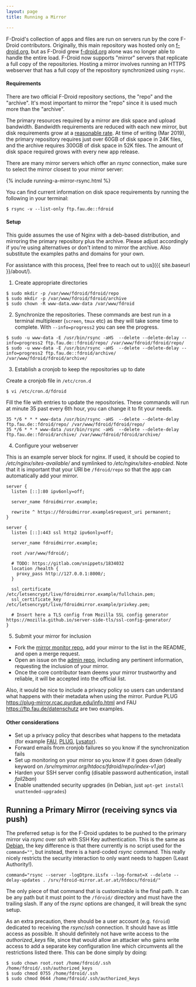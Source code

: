 ```yaml
---
layout: page
title: Running a Mirror

---
```


F-Droid's collection of apps and files are run on servers run by the core F-Droid contributors. Originally, this main repository was hosted only on [f-droid.org](https://f-droid.org/), but as F-Droid grew [f-droid.org](https://f-droid.org/) alone was no longer able to handle the entire load. F-Droid now supports "mirror" servers that replicate a full copy of the repositories. Hosting a mirror involves running an HTTPS webserver that has a full copy of the repository synchronized using `rsync`.

#### Requirements

There are two official F-Droid repository sections, the "repo" and the "archive". It's most important to mirror the "repo" since it is used much more than the "archive".

The primary resources required by a mirror are disk space and upload bandwidth. Bandwidth requirements are reduced with each new mirror, but disk requirements grow at a [reasonable rate](https://ftp.fau.de/cgi-bin/show-ftp-stats.cgi?statstype=2&what=mirrorsize&mirrorname=fdroid&timespan=-1&graphsize=large&submit=Go%21). At time of writing (Mar 2019), the primary repository requires just over 60GB of disk space in 24K files, and the archive requires 300GB of disk space in 52K files. The amount of disk space required grows with every new app release.

There are many mirror servers which offer an _rsync_ connection, make sure to select the mirror closest to your mirror server:

{% include running-a-mirror-rsync.html %}

You can find current information on disk space requirements by running the following in your terminal:
```console
$ rsync -v --list-only ftp.fau.de::fdroid
```

#### Setup

This guide assumes the use of Nginx with a deb-based distribution, and mirroring the primary repository plus the archive. Please adjust accordingly if you're using alternatives or don't intend to mirror the archive. Also substitute the examples paths and domains for your own.

For assistance with this process, [feel free to reach out to us]({{ site.baseurl }}/about/).

1. Create appropriate directories

```console
$ sudo mkdir -p /var/www/fdroid/fdroid/repo
$ sudo mkdir -p /var/www/fdroid/fdroid/archive
$ sudo chown -R www-data.www-data /var/www/fdroid
```

2. Synchronize the repositories. These commands are best run in a terminal multiplexer (`screen`, `tmux` etc) as they will take some time to complete. With `--info=progress2` you can see the progress.

```console
$ sudo -u www-data -E /usr/bin/rsync -aHS  --delete --delete-delay --info=progress2 ftp.fau.de::fdroid/repo/ /var/www/fdroid/fdroid/repo/
$ sudo -u www-data -E /usr/bin/rsync -aHS  --delete --delete-delay --info=progress2 ftp.fau.de::fdroid/archive/ /var/www/fdroid/fdroid/archive/
```

3. Establish a cronjob to keep the repositories up to date

Create a cronjob file in `/etc/cron.d`

```console
$ vi /etc/cron.d/fdroid
```

Fill the file with entries to update the repositories. These commands will run at minute 35 past every 6th hour, you can change it to fit your needs.

```
35 */6 * * * www-data /usr/bin/rsync -aHS  --delete --delete-delay ftp.fau.de::fdroid/repo/ /var/www/fdroid/fdroid/repo/
35 */6 * * * www-data /usr/bin/rsync -aHS  --delete --delete-delay ftp.fau.de::fdroid/archive/ /var/www/fdroid/fdroid/archive/
```

4. Configure your webserver

This is an example server block for nginx. If used, it should be copied to _/etc/nginx/sites-available/_ and symlinked to _/etc/nginx/sites-enabled_. Note that it is important that your URI be `/fdroid/repo` so that the app can automatically add your mirror.

```
server {
  listen [::]:80 ipv6only=off;

  server_name fdroidmirror.example;

  rewrite ^ https://fdroidmirror.example$request_uri permanent;
}

server {
  listen [::]:443 ssl http2 ipv6only=off;

  server_name fdroidmirror.example;

  root /var/www/fdroid/;

  # TODO: https://gitlab.com/snippets/1834032
  location /health {
    proxy_pass http://127.0.0.1:8000/;
  }

  ssl_certificate /etc/letsencrypt/live/fdroidmirror.example/fullchain.pem;
  ssl_certificate_key /etc/letsencrypt/live/fdroidmirror.example/privkey.pem;

  # Insert here a TLS config from Mozilla SSL config generator https://mozilla.github.io/server-side-tls/ssl-config-generator/
}
```

5. Submit your mirror for inclusion

* Fork the [mirror monitor repo](https://gitlab.com/fdroid/mirror-monitor), add your mirror to the list in the README, and open a merge request.
* Open an issue on the [admin repo](https://gitlab.com/fdroid/admin), including any pertinent information, requesting the inclusion of your mirror.
* Once the core contributor team deems your mirror trustworthy and reliable, it will be accepted into the official list.

Also, it would be nice to include a privacy policy so users can understand what happens with their metadata when using the mirror. Purdue PLUG https://plug-mirror.rcac.purdue.edu/info.html and FAU https://ftp.fau.de/datenschutz are two examples.


#### Other considerations

* Set up a privacy policy that describes what happens to the metadata (for example [FAU](https://ftp.fau.de/datenschutz/), [PLUG](https://plug-mirror.rcac.purdue.edu/info.html), [Lysator](https://ftp.lysator.liu.se/datahanteringspolicy.txt)).
* Forward emails from cronjob failures so you know if the synchronization fails
* Set up monitoring on your mirror so you know if it goes down (ideally keyword on _/srv/mymirror.org/htdocs/fdroid/repo/index-v1.jar_)
* Harden your SSH server config (disable password authentication, install _fail2ban_)
* Enable unattended security upgrades (in Debian, just `apt-get install unattended-upgrades`)


## Running a Primary Mirror (receiving syncs via push)

The preferred setup is for the F-Droid updates to be pushed to the primary
mirror via _rsync_ over _ssh_ with SSH Key authentication.  This is the same as
[Debian](https://www.debian.org/mirror/push_server#sshtrigger), the key
difference is that there currently is no script used for the `command=""`, but
instead, there is a hard-coded _rsync_ command.  This really nicely restricts
the security interaction to only want needs to happen (Least Authority!).

```
command="rsync --server -logDtpre.iLsfx --log-format=X --delete --delay-updates . /srv/fdroid-mirror.at.or.at/htdocs/fdroid/"
```

The only piece of that command that is customizable is the final path.  It can
be any path but it must point to the `/fdroid/` directory and must have the
trailing slash.  If any of the _rsync_ options are changed, it will break the
sync setup.

As an extra precaution, there should be a user account (e.g. `fdroid`)
dedicated to receiving the _rsync_/_ssh_ connection.  It should have
as little access as possible.  It should definitely not have write
access to the _authorized_keys_ file, since that would allow an
attacker who gains write access to add a separate key configuration
line which circumvents all the restrictions listed there.  This can be
done simply by doing:

```console
$ sudo chown root.root /home/fdroid/.ssh /home/fdroid/.ssh/authorized_keys
$ sudo chmod 0755 /home/fdroid/.ssh
$ sudo chmod 0644 /home/fdroid/.ssh/authorized_keys
```
